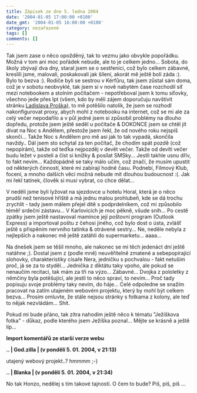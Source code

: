 ```yaml
---
title: Zápisek ze dne 5. ledna 2004
date: '2004-01-05 17:00:00 +0100'
date_gmt: '2004-01-05 16:00:00 +0100'
category: nezařazené
tags: []
comments: []
---
```

<p>Tak jsem zase o něco opožděný, tak to vezmu jako obvykle popořádku. Možná v tom ani moc  pořádek nebude, ale to je celkem jedno... Sobota, do školy zbývají dva dny, staral jsem se o sestřenici,  což bylo celkem zábavné, kreslili jsme, malovali, poskakovali jak šílení, akorát mě ještě bolí záda :).  Bylo to bezva :). Rodiče byli se sestrou v Kérfůru, tak jsem zůstal sám doma, což je v sobotu  neobvyklé, tak jsem si v nově nabytém čase rozchodil síť mezi notebookem a stolním počítačem -  nepotřeboval jsem k tomu síťovky, všechno jede přes lpt (všem, kdo by měli zájem doporučuju  navštívit stránku  <a href="https://www.ms.mff.cuni.cz/~prosl0am/index.php?file=soft_drivers%E2%8C%A9=cz">Ladislava Proška</a>),  to mě potěšilo natolik, že jsem se rozhodl nakonfigurovat proxy, abych mohl z notebooku na internet,  což se mi ale za celý večer nepodařilo a v půl jedné jsem si způsobil problémy na dlouho dopředu,  protože jsem ještě seděl u počítače &amp; DOKONCE jsem se chtěl jít dívat na Noc s Andělem, přestože jsem  řekl, že od nového roku nejspíš skončí... Takže Noc s Andělem pro mě asi jak to tak vypadá, skončila  navždy.. Dál jsem sto schytal za ten počítač, že chodím spát pozdě (což nepopírám), takže od teďka nejpozděj  v devět večer. Takže od devíti večer budu ležet v posteli a číst si knížky &amp; posílat SMSky... Jestli  takhle usnu dřív, to fakt nevím... Každopádně se taky málo učím, což značí, že musím upustit od některých  činností, které mi zabírají hodně času. Podnebí, Filmový Klub, focení, a mnoho dalších věcí možná  nebude mít dlouhou budoucnost :(. Jak mi řekl tatínek, člověk si musí vybrat, co chce dělat...</p>
<p>V neděli jsme byli lyžovat na sjezdovce u hotelu Horal, která je o něco prudší než tenisové hřiště  a má jednu malou prohlubeň, kde se dá trochu zrychlit - tady jsem málem přejel dítě s podprdelníkem,  což mi způsobilo téměř srdeční zástavu... V Karlovicích je moc pěkně, všude sníh... Po cestě zpátky  jsem ještě nastavoval mamince její poštovní program (Outlook Express) a importoval poštu z čehosi jiného,  což bylo dost o ústa, zvlášť ještě s přispěním nervního tatínka &amp; otrávené sestry... Ne, neděle  nebyla z nejlepších a nakonec mě ještě zatáhli do supermarketu... aaaa...</p>
<p>Na dnešek jsem se těšil mnoho, ale nakonec se mi těch jedenáct dní ještě natáhne ;). Dostal  jsem z (podle mně) neuvěřitelně zmatené a sebepopírající slohovky, charakteristiky císaře Nera,  jedničku s pochvalou - fakt netuším proč, já se za to styděl... Jednička z diktátu taky vpoho,  ale pokud se nenaučím recitaci, tak mám za tři na výzo... Zábavné... Dvojka z pololetky z němčiny  byla potěšující, ale jestli to něco spraví, to nevím... Proč tady popisuju svoje problémy taky nevím,  do háje... Celé odpoledne se snažím pracovat na zatím utajeném webovém projektu, který by mohl být celkem  bezva... Prosím omluvte, že stále nejsou stránky s fotkama z kolony, ale teď to nějak nezvládám... Shit.</p>
<p>Pokud mi bude přáno, tak zítra nahodím ještě něco k tématu &quot;Ježíškova fotka&quot; - důkaz, podle  kterého jsem Ježíška poznal... Mějte se krásně a ještě líp...</p>
<div class="import-komentaru">
<p><strong>Import komentářů ze starší verze webu</strong></p>
<div class="comment">
<p style="font-weight:bold"><span class="compredmet">..</span> | <span class="comname">God.zilla</span> | (v&nbsp;pondělí&nbsp;5.&nbsp;01.&nbsp;2004,&nbsp;v&nbsp;21:13)</p>
<p>utajený webový projekt..? hmmmm ;-) </p>
</div>
<div class="comment">
<p style="font-weight:bold"><span class="compredmet">..</span> | <span class="comname">Blanka</span> | (v&nbsp;pondělí&nbsp;5.&nbsp;01.&nbsp;2004,&nbsp;v&nbsp;21:34)</p>
<p>No tak Honzo, nedělej s tím takové tajnosti. O čem to bude? Piš, piš, piš ... </p>
</div>
</div>
